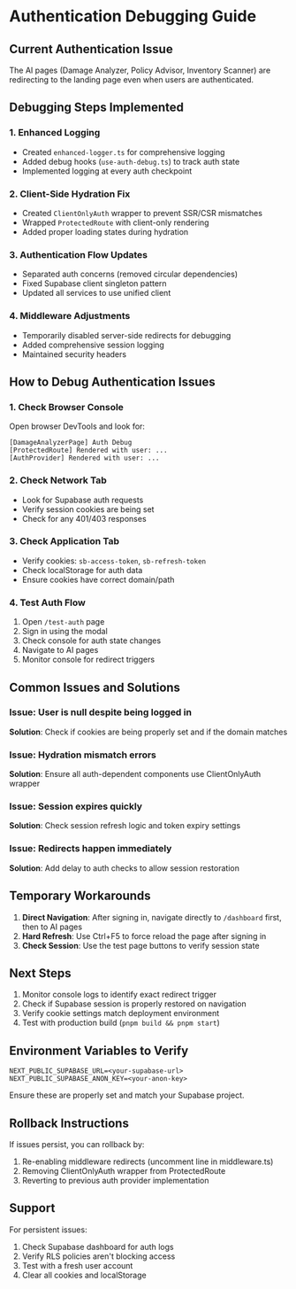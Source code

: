# Authentication Debugging Guide

## Current Authentication Issue

The AI pages (Damage Analyzer, Policy Advisor, Inventory Scanner) are redirecting to the landing page even when users are authenticated.

## Debugging Steps Implemented

### 1. Enhanced Logging
- Created `enhanced-logger.ts` for comprehensive logging
- Added debug hooks (`use-auth-debug.ts`) to track auth state
- Implemented logging at every auth checkpoint

### 2. Client-Side Hydration Fix
- Created `ClientOnlyAuth` wrapper to prevent SSR/CSR mismatches
- Wrapped `ProtectedRoute` with client-only rendering
- Added proper loading states during hydration

### 3. Authentication Flow Updates
- Separated auth concerns (removed circular dependencies)
- Fixed Supabase client singleton pattern
- Updated all services to use unified client

### 4. Middleware Adjustments
- Temporarily disabled server-side redirects for debugging
- Added comprehensive session logging
- Maintained security headers

## How to Debug Authentication Issues

### 1. Check Browser Console
Open browser DevTools and look for:
```
[DamageAnalyzerPage] Auth Debug
[ProtectedRoute] Rendered with user: ...
[AuthProvider] Rendered with user: ...
```

### 2. Check Network Tab
- Look for Supabase auth requests
- Verify session cookies are being set
- Check for any 401/403 responses

### 3. Check Application Tab
- Verify cookies: `sb-access-token`, `sb-refresh-token`
- Check localStorage for auth data
- Ensure cookies have correct domain/path

### 4. Test Auth Flow
1. Open `/test-auth` page
2. Sign in using the modal
3. Check console for auth state changes
4. Navigate to AI pages
5. Monitor console for redirect triggers

## Common Issues and Solutions

### Issue: User is null despite being logged in
**Solution**: Check if cookies are being properly set and if the domain matches

### Issue: Hydration mismatch errors
**Solution**: Ensure all auth-dependent components use ClientOnlyAuth wrapper

### Issue: Session expires quickly
**Solution**: Check session refresh logic and token expiry settings

### Issue: Redirects happen immediately
**Solution**: Add delay to auth checks to allow session restoration

## Temporary Workarounds

1. **Direct Navigation**: After signing in, navigate directly to `/dashboard` first, then to AI pages
2. **Hard Refresh**: Use Ctrl+F5 to force reload the page after signing in
3. **Check Session**: Use the test page buttons to verify session state

## Next Steps

1. Monitor console logs to identify exact redirect trigger
2. Check if Supabase session is properly restored on navigation
3. Verify cookie settings match deployment environment
4. Test with production build (`pnpm build && pnpm start`)

## Environment Variables to Verify

```env
NEXT_PUBLIC_SUPABASE_URL=<your-supabase-url>
NEXT_PUBLIC_SUPABASE_ANON_KEY=<your-anon-key>
```

Ensure these are properly set and match your Supabase project.

## Rollback Instructions

If issues persist, you can rollback by:
1. Re-enabling middleware redirects (uncomment line in middleware.ts)
2. Removing ClientOnlyAuth wrapper from ProtectedRoute
3. Reverting to previous auth provider implementation

## Support

For persistent issues:
1. Check Supabase dashboard for auth logs
2. Verify RLS policies aren't blocking access
3. Test with a fresh user account
4. Clear all cookies and localStorage